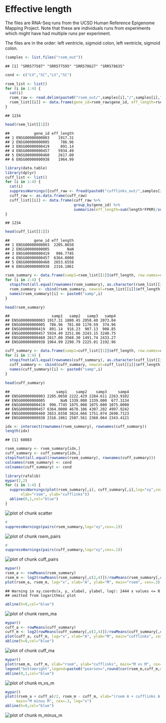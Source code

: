 # Effective length

The files are RNA-Seq runs from the UCSD Human Reference Epigenome
Mapping Project. Note that these are individuals runs from experiments
which might have had multiple runs per experiment.

The files are in the order: left ventricle, sigmoid colon, left ventricle, sigmoid colon.


```r
(samples <- list.files("rsem_out"))
```

```
## [1] "SRR577587" "SRR577595" "SRR578627" "SRR578635"
```

```r
cond <- c("LV","SC","LV","SC")
```


```r
rsem_list <- list()
for (i in 1:4) {
  cat(i)
  rsem_raw <- read.delim(paste0("rsem_out/",samples[i],"/",samples[i],".genes.results"))
  rsem_list[[i]] <- data.frame(gene_id=rsem_raw$gene_id, eff_length=rsem_raw$effective_length)
}
```

```
## 1234
```


```r
head(rsem_list[[1]])
```

```
##           gene_id eff_length
## 1 ENSG00000000003    1917.31
## 2 ENSG00000000005     786.96
## 3 ENSG00000000419     891.14
## 4 ENSG00000000457    5934.49
## 5 ENSG00000000460    2617.80
## 6 ENSG00000000938    1964.99
```


```r
library(data.table)
library(dplyr)
cuff_list <- list()
for (i in 1:4) {
  cat(i)
  suppressWarnings({cuff_raw <- fread(paste0("cufflinks_out/",samples[i],"/isoforms.fpkm_tracking"))})
  cuff_raw <- as.data.frame(cuff_raw)
  cuff_list[[i]] <- data.frame(cuff_raw %>%
                               group_by(gene_id) %>%
                               summarize(eff_length=sum(length*FPKM)/sum(FPKM)))
}
```

```
## 1234
```


```r
head(cuff_list[[1]])
```

```
##           gene_id eff_length
## 1 ENSG00000000003  2205.0650
## 2 ENSG00000000005        NaN
## 3 ENSG00000000419   996.7745
## 4 ENSG00000000457  6364.0000
## 5 ENSG00000000460  2653.6558
## 6 ENSG00000000938  2316.1061
```


```r
rsem_summary <- data.frame(samp1=rsem_list[[1]]$eff_length, row.names=rsem_list[[1]]$gene_id)
for (i in 2:4) {
  stopifnot(all.equal(rownames(rsem_summary), as.character(rsem_list[[i]]$gene_id)))
  rsem_summary <- cbind(rsem_summary, newcol=rsem_list[[i]]$eff_length)
  names(rsem_summary)[i] <- paste0("samp",i)
}
```


```r
head(rsem_summary)
```

```
##                   samp1   samp2   samp3   samp4
## ENSG00000000003 1917.31 1880.45 2058.40 2073.04
## ENSG00000000005  786.96  781.80 1170.59  374.96
## ENSG00000000419  891.14  916.23  907.13  908.85
## ENSG00000000457 5934.49 3251.06 3243.15 3240.75
## ENSG00000000460 2617.80 3568.30 1491.74 2433.27
## ENSG00000000938 1964.99 2290.79 2225.01 2192.96
```


```r
cuff_summary <- data.frame(samp1=cuff_list[[1]]$eff_length, row.names=cuff_list[[1]]$gene_id)
for (i in 2:4) {
  stopifnot(all.equal(rownames(cuff_summary), as.character(cuff_list[[i]]$gene_id)))
  cuff_summary <- cbind(cuff_summary, newcol=cuff_list[[i]]$eff_length)
  names(cuff_summary)[i] <- paste0("samp",i)
}
```


```r
head(cuff_summary)
```

```
##                     samp1    samp2    samp3     samp4
## ENSG00000000003 2205.0650 2222.429 2284.611 2263.9102
## ENSG00000000005       NaN 1339.000 1339.000  677.3134
## ENSG00000000419  996.7745 1075.000 1075.000 1075.0000
## ENSG00000000457 6364.0000 4670.106 4307.202 4997.9242
## ENSG00000000460 2653.6558 3824.666 1751.074 2690.7123
## ENSG00000000938 2316.1061 2507.561 2360.064 2343.4121
```


```r
idx <- intersect(rownames(rsem_summary), rownames(cuff_summary))
length(idx)
```

```
## [1] 60083
```

```r
rsem_summary <- rsem_summary[idx,]
cuff_summary <- cuff_summary[idx,]
stopifnot(all.equal(rownames(rsem_summary), rownames(cuff_summary)))
colnames(rsem_summary) <- cond
colnames(cuff_summary) <- cond
```


```r
library(rafalib)
mypar(2,2)
for (i in 1:4) {
  suppressWarnings(plot(rsem_summary[,i], cuff_summary[,i],log="xy",cex=.3,main=samples[i],
       xlab="rsem", ylab="cufflinks"))
  abline(0,1,col="blue")
}
```

![plot of chunk scatter](figure/scatter-1.png) 


```r
#
suppressWarnings(pairs(rsem_summary,log="xy",cex=.1))
```

![plot of chunk rsem_pairs](figure/rsem_pairs-1.png) 


```r
#
suppressWarnings(pairs(cuff_summary,log="xy",cex=.1))
```

![plot of chunk cuff_pairs](figure/cuff_pairs-1.png) 


```r
mypar()
rsem_a <- rowMeans(rsem_summary)
rsem_m <- log2(rowMeans(rsem_summary[,c(2,4)])/rowMeans(rsem_summary[,c(1,3)]))
plot(rsem_a, rsem_m, log="x", xlab="A", ylab="M", main="rsem", cex=.3)
```

```
## Warning in xy.coords(x, y, xlabel, ylabel, log): 2444 x values <= 0
## omitted from logarithmic plot
```

```r
abline(h=0,col="blue")
```

![plot of chunk rsem_ma](figure/rsem_ma-1.png) 


```r
mypar()
cuff_a <- rowMeans(cuff_summary)
cuff_m <- log2(rowMeans(cuff_summary[,c(2,4)])/rowMeans(cuff_summary[,c(1,3)]))
plot(cuff_a, cuff_m, log="x", xlab="A", ylab="M", main="cufflinks", cex=.3)
abline(h=0,col="blue")
```

![plot of chunk cuff_ma](figure/cuff_ma-1.png) 


```r
mypar()
plot(rsem_m, cuff_m, xlab="rsem", ylab="cufflinks", main="M vs M", cex=.3)
legend("bottomright",legend=paste0("pearson=",round(cor(rsem_m,cuff_m,use="complete"),2)),inset=.05)
abline(0,1,col="blue")
```

![plot of chunk m_vs_m](figure/m_vs_m-1.png) 


```r
mypar()
plot((rsem_a + cuff_a)/2, rsem_m - cuff_m, xlab="(rsem A + cufflinks A)/2", ylab="rsem M - cufflinks M",
     main="M minus M", cex=.3, log="x")
abline(h=0,col="blue")
```

![plot of chunk m_minus_m](figure/m_minus_m-1.png) 
